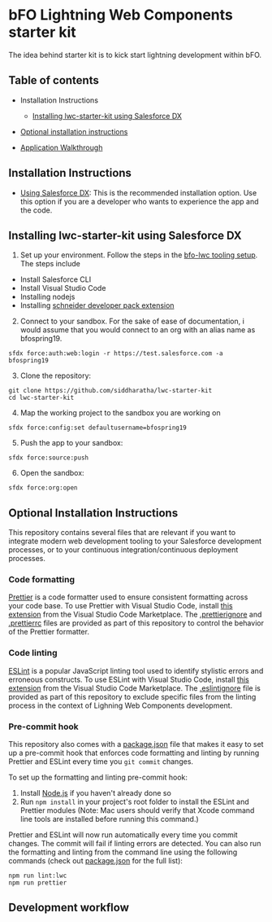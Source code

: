 # bFO Lightning Web Components starter kit

The idea behind starter kit is to kick start lightning development within bFO.

## Table of contents

- Installation Instructions

  - [Installing lwc-starter-kit using Salesforce DX](#installing-lwc-starter-kit-using-salesforce-dx)  

- [Optional installation instructions](#optional-installation-instructions)

- [Application Walkthrough](#application-walkthrough)

## Installation Instructions

- [Using Salesforce DX](#installing-lwc-starter-kit-using-salesforce-dx): This is the recommended installation option. Use this option if you are a developer who wants to experience the app and the code.

## Installing lwc-starter-kit using Salesforce DX

1. Set up your environment. Follow the steps in the [bfo-lwc tooling setup](https://schneider.atlassian.net/wiki/spaces/BFO/pages/1257932402/bFO+LWC+Tooling+Setup). The steps include
  
  - Install Salesforce CLI
  - Install Visual Studio Code
  - Installing nodejs
  - Installing [schneider developer pack extension](https://marketplace.visualstudio.com/items?itemName=siddharatha.schneider-salesforce-developer-extension-pack#overview)

2. Connect to your sandbox. For the sake of ease of documentation, i would assume that you would connect to an org with an alias name as bfospring19.

  ```
  sfdx force:auth:web:login -r https://test.salesforce.com -a bfospring19
  ```

3. Clone the repository:

  ```
  git clone https://github.com/siddharatha/lwc-starter-kit
  cd lwc-starter-kit
  ```

4. Map the working project to the sandbox you are working on

  ```
  sfdx force:config:set defaultusername=bfospring19
  ```

5. Push the app to your sandbox:

  ```
  sfdx force:source:push
  ```

6. Open the sandbox:

  ```
  sfdx force:org:open
  ```

## Optional Installation Instructions

This repository contains several files that are relevant if you want to integrate modern web development tooling to your Salesforce development processes, or to your continuous integration/continuous deployment processes.

### Code formatting

[Prettier](https://prettier.io/) is a code formatter used to ensure consistent formatting across your code base. To use Prettier with Visual Studio Code, install [this extension](https://marketplace.visualstudio.com/items?itemName=esbenp.prettier-vscode) from the Visual Studio Code Marketplace. The [.prettierignore](/.prettierignore) and [.prettierrc](/.prettierrc) files are provided as part of this repository to control the behavior of the Prettier formatter.

### Code linting

[ESLint](https://eslint.org/) is a popular JavaScript linting tool used to identify stylistic errors and erroneous constructs. To use ESLint with Visual Studio Code, install [this extension](https://marketplace.visualstudio.com/items?itemName=salesforce.salesforcedx-vscode-lwc) from the Visual Studio Code Marketplace. The [.eslintignore](/.eslintignore) file is provided as part of this repository to exclude specific files from the linting process in the context of Lighning Web Components development.

### Pre-commit hook

This repository also comes with a [package.json](./package.json) file that makes it easy to set up a pre-commit hook that enforces code formatting and linting by running Prettier and ESLint every time you `git commit` changes.

To set up the formatting and linting pre-commit hook:

1. Install [Node.js](https://nodejs.org) if you haven't already done so
2. Run `npm install` in your project's root folder to install the ESLint and Prettier modules (Note: Mac users should verify that Xcode command line tools are installed before running this command.)

Prettier and ESLint will now run automatically every time you commit changes. The commit will fail if linting errors are detected. You can also run the formatting and linting from the command line using the following commands (check out [package.json](./package.json) for the full list):

```
npm run lint:lwc
npm run prettier
```

## Development workflow

